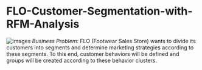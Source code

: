 # FLO-Customer-Segmentation-with-RFM-Analysis
![images](https://github.com/user-attachments/assets/455bc502-5669-45bd-862b-21be3516bbe6)
*Business Problem:*
FLO (Footwear Sales Store) wants to divide its customers into segments and determine marketing strategies according to these segments. To this end, customer behaviors will be defined and groups will be created according to these behavior clusters.
